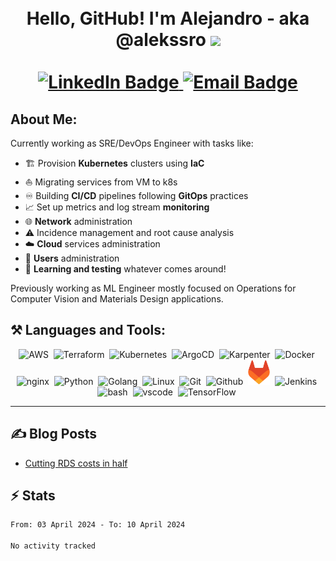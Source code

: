 <!-- <div id="header" align="center">
  <img src="assets/profile.png" width="150"/>
</div> -->

<h1 style="text-align:center" align="center">
  <br>Hello, GitHub! I'm Alejandro - aka @alekssro
  <img src="https://media.giphy.com/media/hvRJCLFzcasrR4ia7z/giphy.gif" width="30px"/>
  <div id="badges" align="center">
    <br>
    <a href="https://www.linkedin.com/in/alekssro/">
      <img src="https://img.shields.io/badge/LinkedIn-blue?style=for-the-badge&logo=linkedin&logoColor=white" alt="LinkedIn Badge"/>
    </a>
    <a href="mailto:alekss.ro@gmail.com">
      <img src="https://img.shields.io/badge/Mail-grey?style=for-the-badge&logo=mail.ru&logoColor=white" alt="Email Badge"/>
    </a>
    <!-- <a href="https://alekssro.com">
      <img src="https://img.shields.io/badge/web-darkgreen?style=for-the-badge&logo=linktree&logoColor=white" alt="Alekssro.com Badge"/>
    </a> -->
  </div>
</h1>

## About Me:

Currently working as SRE/DevOps Engineer with tasks like:

- 🏗️ Provision **Kubernetes** clusters using **IaC**
- ⛵ Migrating services from VM to k8s
- ♾️ Building **CI/CD** pipelines following **GitOps** practices
- 📈 Set up metrics and log stream **monitoring**
- 🌐 **Network** administration
- ⚠️ Incidence management and root cause analysis
- ☁️ **Cloud** services administration
- 👤 **Users** administration
- 🔬 **Learning and testing** whatever comes around!

Previously working as ML Engineer mostly focused on Operations for Computer Vision and Materials Design applications.

## ⚒ Languages and Tools:

<div align="center">
  <img src="https://cdn.jsdelivr.net/gh/devicons/devicon/icons/amazonwebservices/amazonwebservices-original.svg" title="AWS" alt="AWS" width="40" height="40"/>&nbsp;
  <img src="https://www.vectorlogo.zone/logos/terraformio/terraformio-icon.svg" title="Terraform" alt="Terraform" width="40" height="40"/>&nbsp;
  <img src="https://cdn.jsdelivr.net/gh/devicons/devicon/icons/kubernetes/kubernetes-plain.svg" title="Kubernetes" alt="Kubernetes" width="40" height="40"/>&nbsp;
  <img src="https://cncf-branding.netlify.app/img/projects/argo/icon/color/argo-icon-color.png" title="ArgoCD" alt="ArgoCD" width="40" height="40"/>&nbsp;
  <img src="https://raw.githubusercontent.com/aws/karpenter/7dfcd6e49c979f5c3518e351dcfbc1ddfa49f735/website/static/favicon.svg" title="Karpenter" alt="Karpenter" width="40" height="40"/>&nbsp;
  <img src="https://cdn.jsdelivr.net/gh/devicons/devicon/icons/docker/docker-plain.svg" title="Docker" alt="Docker" width="40" height="40"/>&nbsp;
  <img src="https://cdn.jsdelivr.net/gh/devicons/devicon/icons/nginx/nginx-original.svg" title="nginx" alt="nginx" width="40" height="40"/>&nbsp;
  <img src="https://cdn.jsdelivr.net/gh/devicons/devicon/icons/python/python-original.svg" title="Python" alt="Python" width="40" height="40"/>&nbsp;
  <img src="https://cdn.jsdelivr.net/gh/devicons/devicon/icons/go/go-original-wordmark.svg" title="Go" alt="Golang" width="40" height="40"/>&nbsp;
  <img src="https://cdn.jsdelivr.net/gh/devicons/devicon/icons/debian/debian-original.svg" title="Linux" alt="Linux" width="40" height="40"/>&nbsp;
  <img src="https://cdn.jsdelivr.net/gh/devicons/devicon/icons/git/git-original.svg" title="Git" alt="Git" width="35" height="40"/>&nbsp;
  <img src="https://cdn.jsdelivr.net/gh/devicons/devicon/icons/github/github-original.svg" title="Github" alt="Github" width="40" height="40"/>&nbsp;
  <img src="https://raw.githubusercontent.com/devicons/devicon/2ae2a900d2f041da66e950e4d48052658d850630/icons/gitlab/gitlab-original.svg" title="Gitlab" alt="Gitlab" width="35" height="40"/>&nbsp;
  <img src="https://cdn.jsdelivr.net/gh/devicons/devicon/icons/jenkins/jenkins-original.svg" title="Jenkins" alt="Jenkins" width="40" height="40"/>&nbsp;
  <img src="https://cdn.jsdelivr.net/gh/devicons/devicon/icons/bash/bash-original.svg" title="bash" alt="bash" width="40" height="40"/>&nbsp;
  <img src="https://cdn.jsdelivr.net/gh/devicons/devicon/icons/vscode/vscode-original.svg" title="vscode" alt="vscode" width="30" height="40"/>&nbsp;
  <img src="https://cdn.jsdelivr.net/gh/devicons/devicon/icons/tensorflow/tensorflow-original.svg" title="TensorFlow" alt="TensorFlow" width="30" height="40"/>&nbsp;
  
</div>

---

## :writing_hand: Blog Posts

<!-- BLOG-POST-LIST:START -->
- [Cutting RDS costs in half](https://dev.to/alekssro/cutting-rds-costs-in-half-4bk8)
<!-- BLOG-POST-LIST:END -->


## :zap: Stats

<!--START_SECTION:waka-->

```txt
From: 03 April 2024 - To: 10 April 2024

No activity tracked
```

<!--END_SECTION:waka-->

<!-- Not working with GitHub repos at the moment, so stats are not accurate. -->
<!-- <img alt="GitHub Stats" src="https://github-readme-stats.vercel.app/api?username=alekssro&show_icons=true&hide_title=true&hide_border=true&hide=stars&theme=dracula"/> -->

